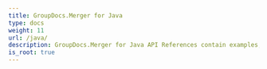 ```yaml
---
title: GroupDocs.Merger for Java
type: docs
weight: 11
url: /java/
description: GroupDocs.Merger for Java API References contain examples, code snippets, and API documentation. It provides packages, classes, interfaces, and other API details.
is_root: true
---
```

